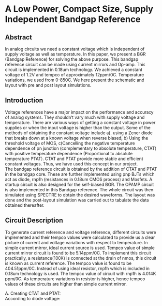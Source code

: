 # A Low Power, Compact Size, Supply Independent Bandgap Reference

## Abstract
In analog circuits we need a constant voltage which is independent of supply voltage as well as temperature. In this paper, we present a BGR (Bandgap Reference) for solving the above purpose. This bandgap reference circuit can be made using current mirrors and Op-amp. This circuit is implemented in 0.18um technology. We achieved a constant voltage of 1.2V and tempco of approximately 12ppm/0C. Temperature variations, we used from 0-850C. We here present the schematic and layout with pre and post layout simulations.

## Introduction
Voltage references have a major impact on the performance and accuracy of analog systems. They shouldn’t vary much with supply voltage and temperature. There are various ways of getting a constant voltage in power supplies or when the input voltage is higher than the output. Some of the methods of obtaining the constant voltage include a). using a Zener diode that breaks down at a known voltage when reverse biased, b) Using the threshold voltage of MOS, c)Cancelling the negative temperature dependence of pn junction (complementary to absolute temperature, CTAT) with positive temperature dependence (Proportional to absolute temperature PTAT). CTAT and PTAT provide more stable and efficient constant voltages. Thus, we have used this concept in our project.    
The bandgap reference circuit is obtained by the addition of CTAT and PTAT in the bandgap core. These are further implemented using pnp BJTs which act as diode, rnp1h (resistances in 0.18um CMOS process) and Mosfets. A startup circuit is also designed for the self-biased BGR. The OPAMP circuit is also implemented in this Bandgap reference. The whole circuit was then simulated using SPECTRE to obtain the desired waveforms. The layout was done and the post-layout simulation was carried out to tabulate the data obtained thereafter.

## Circuit Description
To generate current reference and voltage reference, different circuits were implemented and their tempco values were calculated to provide us a clear picture of current and voltage variations with respect to temperature. In simple current mirror, ideal current source is used. Tempco value of simple current mirror circuit is found to be 5.14ppm/0C. To implement this circuit practically, a resistance(100K) is connected at the drain of nmos, this circuit is known as current reference. The tempco value is found to be 404.51ppm/0C. Instead of using ideal resistor, rnp1h which is included in 0.18um technology is used. The tempco value of circuit with rnp1h is 4.014K ppm/0C. As temperature variations in resistor is higher, hence tempco values of these circuits are higher than simple current mirror. 

A. Creating CTAT and PTAT:  
According to diode voltage:  




